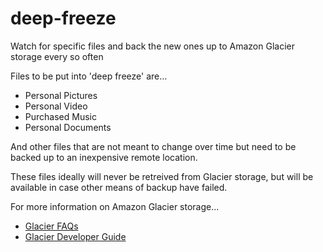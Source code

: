 deep-freeze
===========

Watch for specific files and back the new ones up to Amazon Glacier storage every so often

Files to be put into 'deep freeze' are...

 - Personal Pictures
 - Personal Video
 - Purchased Music
 - Personal Documents

And other files that are not meant to change over time but need to be backed up to an inexpensive remote location.

These files ideally will never be retreived from Glacier storage, but will be available in case other means of backup have failed.

For more information on Amazon Glacier storage...

 - [Glacier FAQs](http://aws.amazon.com/glacier/faqs/)
 - [Glacier Developer Guide](http://awsdocs.s3.amazonaws.com/glacier/latest/glacier-dg.pdf)

